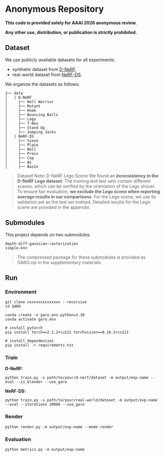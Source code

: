 # Anonymous Repository

**This code is provided solely for AAAI 2026 anonymous review.**

**Any other use, distribution, or publication is strictly prohibited.**

## Dataset

We use publicly available datasets for all experiments:  

- synthetic dataset from [D-NeRF](https://www.albertpumarola.com/research/D-NeRF/index.html).
- real-world dataset from [NeRF-DS](https://jokeryan.github.io/projects/nerf-ds/).

We organize the datasets as follows:

```shell
├── data
│   | D-NeRF 
│     ├── Hell Warrior
│     ├── Mutant
│     ├── Hook
│     ├── Bouncing Balls
│     ├── Lego
│     ├── T-Rex
│     ├── Stand Up
│     ├── Jumping Jacks
│   | NeRF-DS
│     ├── Sieve
│     ├── Plate
│     ├── Bell
│     ├── Press
│     ├── Cup
│     ├── As
│     ├── Basin
```

> Dataset Note: D-NeRF Lego Scene
We found an **inconsistency in the D-NeRF Lego dataset**:
The training and test sets contain different scenes, which can be verified by the orientation of the Lego shovel.
To ensure fair evaluation, **we exclude the Lego scene when reporting average results in our comparisons**.
For the Lego scene, we use its validation set as the test set instead.
Detailed results for the Lego scene are provided in the appendix.

## Submodules

This project depends on two submodules:
```shell
depth-diff-gaussian-rasterization
simple-knn
```
> The compressed package for these submodules is provided as GARO.zip in the supplementary materials.

## Run

### Environment

```shell
git clone xxxxxxxxxxxxxxx --recursive
cd GARO

conda create -n garo_env python=3.10
conda activate garo_env

# install pytorch
pip install torch==2.1.2+cu121 torchvision==0.16.2+cu121

# install dependencies
pip install -r requirements.txt
```

### Train

**D-NeRF:**

```shell
python train.py -s path/to/your/d-nerf/dataset -m output/exp-name --eval --is_blender --use_garo
```

**NeRF-DS:**

```shell
python train.py -s path/to/your/real-world/dataset -m output/exp-name --eval --iterations 20000 --use_garo
```

### Render

```shell
python render.py -m output/exp-name --mode render
```

### Evaluation

```shell
python metrics.py -m output/exp-name
```
